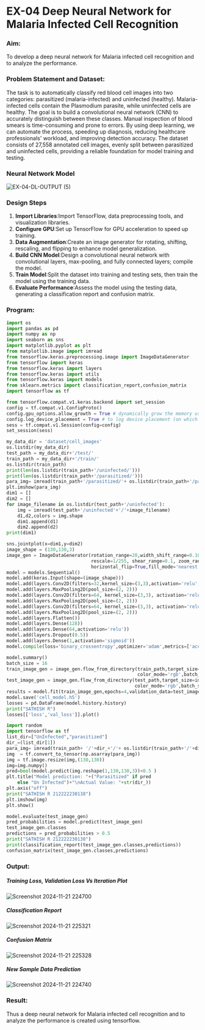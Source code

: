 # EX-04 Deep Neural Network for Malaria Infected Cell Recognition

### Aim:
To develop a deep neural network for Malaria infected cell recognition and to analyze the performance.  
### Problem Statement and Dataset:
The task is to automatically classify red blood cell images into two categories: parasitized (malaria-infected) and uninfected (healthy). Malaria-infected cells contain the Plasmodium parasite, while uninfected cells are healthy. The goal is to build a convolutional neural network (CNN) to accurately distinguish between these classes.
Manual inspection of blood smears is time-consuming and prone to errors. By using deep learning, we can automate the process, speeding up diagnosis, reducing healthcare professionals' workload, and improving detection accuracy.
The dataset consists of 27,558 annotated cell images, evenly split between parasitized and uninfected cells, providing a reliable foundation for model training and testing.
### Neural Network Model
![EX-04-DL-OUTPUT (5)](https://github.com/user-attachments/assets/5d23b1b2-a0a7-4bfb-9c03-c2a768878aca)

### Design Steps
1. **Import Libraries**:Import TensorFlow, data preprocessing tools, and visualization libraries.
2. **Configure GPU**:Set up TensorFlow for GPU acceleration to speed up training.
3. **Data Augmentation**:Create an image generator for rotating, shifting, rescaling, and flipping to enhance model generalization.
4. **Build CNN Model**:Design a convolutional neural network with convolutional layers, max-pooling, and fully connected layers; compile the model.
5. **Train Model**:Split the dataset into training and testing sets, then train the model using the training data.
6. **Evaluate Performance**:Assess the model using the testing data, generating a classification report and confusion matrix.

### Program:
```Python
import os
import pandas as pd
import numpy as np
import seaborn as sns
import matplotlib.pyplot as plt
from matplotlib.image import imread
from tensorflow.keras.preprocessing.image import ImageDataGenerator
from tensorflow import keras
from tensorflow.keras import layers
from tensorflow.keras import utils
from tensorflow.keras import models
from sklearn.metrics import classification_report,confusion_matrix
import tensorflow as tf

from tensorflow.compat.v1.keras.backend import set_session
config = tf.compat.v1.ConfigProto()
config.gpu_options.allow_growth = True # dynamically grow the memory used on the GPU
config.log_device_placement = True # to log device placement (on which device the operation ran)
sess = tf.compat.v1.Session(config=config)
set_session(sess)

my_data_dir = 'dataset/cell_images'
os.listdir(my_data_dir)
test_path = my_data_dir+'/test/'
train_path = my_data_dir+'/train/'
os.listdir(train_path)
print(len(os.listdir(train_path+'/uninfected/')))
print(len(os.listdir(train_path+'/parasitized/')))
para_img= imread(train_path+'/parasitized/'+ os.listdir(train_path+'/parasitized')[0])
plt.imshow(para_img)
dim1 = []
dim2 = []
for image_filename in os.listdir(test_path+'/uninfected'):
    img = imread(test_path+'/uninfected'+'/'+image_filename)
    d1,d2,colors = img.shape
    dim1.append(d1)
    dim2.append(d2)
print(dim1)

sns.jointplot(x=dim1,y=dim2)
image_shape = (130,130,3)
image_gen = ImageDataGenerator(rotation_range=20,width_shift_range=0.10, height_shift_range=0.10, 
                               rescale=1/255, shear_range=0.1, zoom_range=0.1, 
                               horizontal_flip=True,fill_mode='nearest')
model = models.Sequential()
model.add(keras.Input(shape=(image_shape)))
model.add(layers.Conv2D(filters=32,kernel_size=(3,3),activation='relu',))
model.add(layers.MaxPooling2D(pool_size=(2, 2)))
model.add(layers.Conv2D(filters=64, kernel_size=(3,3), activation='relu',))
model.add(layers.MaxPooling2D(pool_size=(2, 2)))
model.add(layers.Conv2D(filters=64, kernel_size=(3,3), activation='relu',))
model.add(layers.MaxPooling2D(pool_size=(2, 2)))
model.add(layers.Flatten())
model.add(layers.Dense(128))
model.add(layers.Dense(64,activation='relu'))
model.add(layers.Dropout(0.5))
model.add(layers.Dense(1,activation='sigmoid'))
model.compile(loss='binary_crossentropy',optimizer='adam',metrics=['accuracy'])

model.summary()
batch_size = 16
train_image_gen = image_gen.flow_from_directory(train_path,target_size=image_shape[:2],
                                                color_mode='rgb',batch_size=batch_size,class_mode='binary')
test_image_gen = image_gen.flow_from_directory(test_path,target_size=image_shape[:2],
                                               color_mode='rgb',batch_size=batch_size,class_mode='binary',shuffle=False)
results = model.fit(train_image_gen,epochs=4,validation_data=test_image_gen)
model.save('cell_model.h5')
losses = pd.DataFrame(model.history.history)
print("SATHISH R")
losses[['loss','val_loss']].plot()

import random
import tensorflow as tf
list_dir=["UnInfected","parasitized"]
dir_=(list_dir[1])
para_img= imread(train_path+ '/'+dir_+'/'+ os.listdir(train_path+'/'+dir_)[random.randint(0,100)])
img  = tf.convert_to_tensor(np.asarray(para_img))
img = tf.image.resize(img,(130,130))
img=img.numpy()
pred=bool(model.predict(img.reshape(1,130,130,3))<0.5 )
plt.title("Model prediction: "+("Parasitized" if pred
    else "Un Infected")+"\nActual Value: "+str(dir_))
plt.axis("off")
print("SATHISH R 212222230138")
plt.imshow(img)
plt.show()

model.evaluate(test_image_gen)
pred_probabilities = model.predict(test_image_gen)
test_image_gen.classes
predictions = pred_probabilities > 0.5
print("SATHISH R 212222230138")
print(classification_report(test_image_gen.classes,predictions))
confusion_matrix(test_image_gen.classes,predictions)
```
### Output:

##### Training Loss, Validation Loss Vs Iteration Plot
![Screenshot 2024-11-21 224700](https://github.com/user-attachments/assets/a12a968f-6a51-4a72-ab97-cf6d817ae420)

##### Classification Report
![Screenshot 2024-11-21 225321](https://github.com/user-attachments/assets/9301a3f4-fb83-4cbc-a54b-c4473a90d18e)

##### Confusion Matrix
![Screenshot 2024-11-21 225328](https://github.com/user-attachments/assets/7661531d-0c48-4a82-a88e-af013ffc1e5f)

##### New Sample Data Prediction
![Screenshot 2024-11-21 224740](https://github.com/user-attachments/assets/aab5bd00-dbe8-4f66-9f53-18583df28be5)

### Result:
Thus a deep neural network for Malaria infected cell recognition and to analyze the performance is created using tensorflow.

